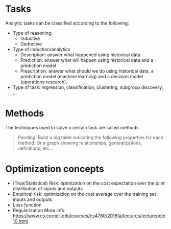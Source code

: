 # Tasks
Analytic tasks can be classified according to the following:
- Type of reasoning: 
  - Inductive
  - Deductive
- Type of induction/analytics
  - Description: answer what happened using historical data
  - Prediction: answer what will happen using historical data and a prediction model
  - Prescription: answer what should we do using historical data, a prediction model (machine learning) and a decision model (operations research).
- Type of task: regression, classification, clustering, subgroup discovery, ...

# Methods
The techniques used to solve a certain task are called methods.

> Pending: Build a big table indicating the following properties for each method. Or a graph showing relationships, generalizations, definitions, etc...

# Optimization concepts
- (True/Statistical) Risk: optmization on the cost expectation over the joint distribution of inputs and outputs
- Empirical risk: optimization on the cost average over the training set inputs and outputs
- Loss function
- Regularization
More info: https://www.cs.cornell.edu/courses/cs4780/2018fa/lectures/lecturenote10.html
